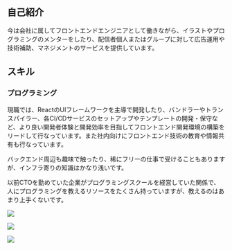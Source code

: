 ## 自己紹介

今は会社に属してフロントエンドエンジニアとして働きながら、イラストやプログラミングのメンターをしたり、配信者個人またはグループに対して広告運用や技術補助、マネジメントのサービスを提供しています。

## スキル

### プログラミング

現職では、ReactのUIフレームワークを主導で開発したり、バンドラーやトランスパイラー、各CI/CDサービスのセットアップやテンプレートの開発・保守など、より良い開発者体験と開発効率を目指してフロントエンド開発環境の構築をリードして行なっています。また社内向けにフロントエンド技術の教育や情報共有も行なっています。

バックエンド周辺も趣味で触ったり、稀にフリーの仕事で受けることもありますが、インフラ寄りの知識はかなり浅いです。

以前CTOを勤めていた企業がプログラミングスクールを経営していた関係で、人にプログラミングを教えるリソースをたくさん持っていますが、教えるのはあまり上手くないです。


![](https://github-profile-trophy.vercel.app/?username=hrdtbs&theme=gruvbox&no-frame=true)

![](https://matsuri-tech.github.io/matsuri-achievements/imgs/achievement-list/hrdtbs.svg)

![](https://github-profile-summary-cards.vercel.app/api/cards/profile-details?username=hrdtbs&theme=gruvbox)

